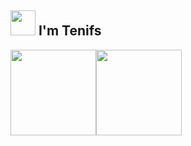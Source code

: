 ## <img src="https://pic.funnygifsbox.com/uploads/2019/06/funnygifsbox.com-2019-06-28-12-23-55-93.gif" width="40" /> I'm Tenifs

<img align="" height="137px" src="https://github-readme-stats.vercel.app/api?username=ten1fs&hide_title=true&hide_border=true&show_icons=true&include_all_commits=true&line_height=21&bg_color=0,EC6C6C,FFD479,FFFC79,73FA79&theme=graywhite&locale=cn" /><img align="" height="137px" src="https://github-readme-stats.vercel.app/api/top-langs/?username=ten1fs&hide_title=true&hide_border=true&layout=compact&bg_color=0,73FA79,73FDFF,D783FF&theme=graywhite&locale=cn" />
